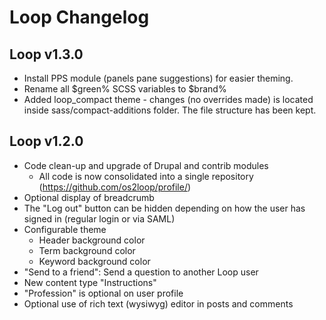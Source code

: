 # Loop Changelog

## Loop v1.3.0

* Install PPS module (panels pane suggestions) for easier theming.
* Rename all $green% SCSS variables to $brand%
* Added loop_compact theme - changes (no overrides made) is located inside sass/compact-additions folder. The file structure has been kept.

## Loop v1.2.0

* Code clean-up and upgrade of Drupal and contrib modules
  * All code is now consolidated into a single repository (https://github.com/os2loop/profile/)
* Optional display of breadcrumb
* The "Log out" button can be hidden depending on how the user has signed in (regular login or via SAML)
* Configurable theme
  * Header background color
  * Term background color
  * Keyword background color
* "Send to a friend": Send a question to another Loop user
* New content type "Instructions"
* "Profession" is optional on user profile
* Optional use of rich text (wysiwyg) editor in posts and comments
